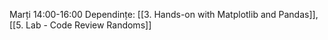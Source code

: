 Marți 14:00-16:00
Dependințe: [[3. Hands-on with Matplotlib and Pandas]], [[5. Lab - Code Review Randoms]]
